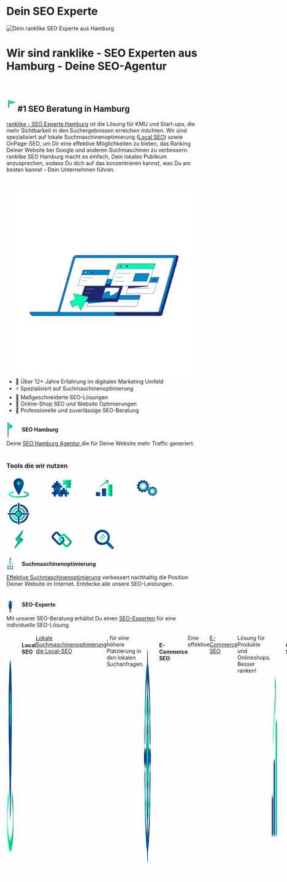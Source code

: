 <h1>Dein SEO Experte</h1>
<img src="./Icons/Dein%20ranklike%20SEO%20Experte%20aus%20Hamburg.gif" alt="Dein ranklike SEO Experte aus Hamburg">

<h1>Wir sind ranklike - SEO Experten aus Hamburg - Deine SEO-Agentur</h1>

<br><br>

<img align="left" src="./Icons/ranklike-seo-hamburg.png" width=29px><h2>#1 SEO Beratung in Hamburg</h2>

<p>
<a href="https://ranklike.de/">ranklike - SEO Experte Hamburg</a> ist die Lösung für KMU und Start-ups, die mehr Sichtbarkeit in den Suchergebnissen erreichen möchten. Wir sind spezialisiert auf lokale Suchmaschinenoptimierung (<a href="https://ranklike.de/local-seo/ ">Local SEO</a>) sowie OnPage-SEO, um Dir eine effektive Möglichkeiten zu bieten, das Ranking Deiner Website bei Google und anderen Suchmaschinen zu verbessern. ranklike SEO Hamburg macht es einfach, Dein lokales Publikum anzusprechen, sodass Du dich auf das konzentrieren kannst, was Du am besten kannst – Dein Unternehmen führen.
</p>

<br>

<img align="right" src="./Icons/ranklike-SEO-Experte-Hamburg-Marketing.gif">

<br><br><br><br><br>
<p align="left">

- 🚀 Über 12+ Jahre Erfahrung im digitalen Marketing Umfeld 
- ⚡️ Spezialisiert auf Suchmaschinenoptimierung 
- 🎯 Maßgeschneiderte SEO-Lösungen 
- 🔎 Online-Shop SEO und Website Optimierungen
- 📌 Professionelle und zuverlässige SEO-Beratung   
<p>
       
<div style="display:flex;">
<img align="left" src="./Icons/ranklike-seo-hamburg.png" width=20px style="margin-right:20px">
<h4>SEO Hamburg</h4></div>
Deine <a href="https://ranklike.de/">SEO Hamburg Agentur </a>die für Deine Website mehr Traffic generiert.<br><br>

<!--  -->
<h3>Tools die wir nutzen</h3>
<div>
<a href="https://ranklike.de/local-seo/" target="_blank"><img src="./Icons/ranklike-local-seo.png" style="margin-right: 20px;"></a>&nbsp;&nbsp;&nbsp;&nbsp;&nbsp;&nbsp;
<a href="https://ranklike.de/onpage-seo/" target="_blank"><img src="./Icons/ranklike-onpage-seo.png" style="margin-right: 20px;"></a>&nbsp;&nbsp;&nbsp;&nbsp;&nbsp;&nbsp;
<a href="https://ranklike.de/offpage-seo/" target="_blank"><img src="./Icons/ranklike-offpage-seo.png" style="margin-right: 20px;"></a>&nbsp;&nbsp;&nbsp;&nbsp;&nbsp;&nbsp;
<a href="https://ranklike.de/technisches-seo/" target="_blank"><img src="./Icons/ranklike-technisches-seo.png" style="margin-right: 20px;"></a>&nbsp;&nbsp;&nbsp;&nbsp;&nbsp;&nbsp;
<a href="https://ranklike.de/e-commerce-seo/" target="_blank"><img src="./Icons/ranklike-e-commerce-seo.png" style="margin-right: 20px;"></a><br>
<a href="https://ranklike.de/site-audit/" target="_blank"><img src="./Icons/ranklike-site-audit.png" style="margin-right: 20px;"></a>&nbsp;&nbsp;&nbsp;&nbsp;&nbsp;&nbsp;
<a href="https://ranklike.de/backlinkaufbau/" target="_blank"><img src="./Icons/ranklike-backlinks.png" style="margin-right: 20px;"></a>&nbsp;&nbsp;&nbsp;&nbsp;&nbsp;&nbsp;
<a href="https://ranklike.de/keyword-analyse/" target="_blank"><img src="./Icons/ranklike-keyword-analyse.png" style="margin-right: 20px;"></a>
</div>



<!--  -->

<div style="display:flex;">
<img align="left" src="./Icons/ranklike-suchmaschinenoptimierung.png" width=20px style="margin-right:20px">
<h4 style="display: inline;">Suchmaschinenoptimierung</h4></div>
<a href="https://ranklike.de/local-seo/ ">Effektive Suchmaschinenoptimierung</a> verbessert nachhaltig die Position
Deiner Website im Internet. Entdecke alle unsere SEO-Leistungen.<br><br>

<div style="display:flex;">
<img align="left" src="./Icons/ranklike-seo-experte.png" width=20px style="margin-right:20px">
<h4>SEO-Experte</h4></div>
Mit unserer SEO-Beratung erhältst Du einen <a href="https://ranklike.de/seo-experte/">SEO-Experten</a> für eine
individuelle SEO-Lösung.<br><br>

<div style="display:flex;">
<img align="left" src="./Icons/ranklike-local-seo.png" width=20px style="margin-right:20px">
<h4>Local SEO</h4>
<a href="https://ranklike.de/local-seo/">Lokale Suchmaschinenoptimierung die Local-SEO</a>, für eine höhere
Platzierung in den lokalen Suchanfragen.<br><br>

<div style="display:flex;">
<img align="left" src="./Icons/ranklike-e-commerce-seo.png" width=20px style="margin-right:20px">
<h4>E-Commerce SEO</h4>
Eine effektive <a href="https://ranklike.de/e-commerce-seo/">E-Commerce SEO</a> Lösung für Produkte und Onlineshops.
Besser ranken!<br><br>

<div style="display:flex;">
<img align="left" src="./Icons/ranklike-offpage-seo.png" width=20px style="margin-right:20px">
<h4>OffPage-SEO</h4>
Mit der passenden <a href="https://ranklike.de/offpage-seo/">OffPage Strategie</a>, erhöhen wir die Autorität und
das Vertrauen Deiner Website.<br><br>

<div style="display:flex;">
<img align="left" src="./Icons/ranklike-onpage-seo.png" width=20px style="margin-right:20px">
<h4>OnPage Optimierung</h4>
<a href="https://ranklike.de/onpage-seo/">OnPage-Optimierungen</a> Deiner Website-Inhalte, um maßgeblich die
Sichtbarkeit zu steigern.<br><br>

<div style="display:flex;">
<img align="left" src="./Icons/ranklike-technisches-seo.png" width=20px style="margin-right:20px">
<h4>Technisches-SEO</h4>
Durch die <a href="https://ranklike.de/technisches-seo/">Technische SEO</a> ergreifen wir alle technischen Maßnahmen
zur Verbesserung Deiner Rankings.<br><br>

<div style="display:flex;">
<img align="left" src="./Icons/ranklike-bilder-seo.png" width=20px style="margin-right:20px">
<h4>Bilder SEO</h4>
Als erfahrener Experte für <a href="https://ranklike.de/bilder-seo/">Bilder-SEO</a> profitieren Du von einer
maximalen Optimierung für Bilder und Grafiken.<br><br>

<div style="display:flex;">
<img align="left" src="./Icons/ranklike-site-audit.png" width=20px style="margin-right:20px">
<h4>Site-Audit</h4>
Mit einer umfangreichen <a href="https://ranklike.de/site-audit/">Site-Audit Seitenanalyse </a>finden Sie schnell
Optimierungsmöglichkeiten.<br><br>


<div style="display:flex;">
<img align="left" src="./Icons/ranklike-keyword-analyse.png" width=20px style="margin-right:20px">
<h4>Keyword Analyse</h4>
Die <a href="https://ranklike.de/keyword-analyse/">Keyword Analyse</a> dient Dir als Grundlage
sämtlicher Suchmaschinenoptimierung<br><br>

<div style="display:flex;">
<img align="left" src="./Icons/ranklike-backlinks.png" width=20px style="margin-right:20px">
<h4>Backlinkaufbau</h4>
Klasse statt Masse! Mit einem autoritären <a href="https://ranklike.de/backlinkaufbau/">Backlinkaufbau </a>steigern
wir Deine Sichtbarkeit.

</p>
<br>
<br>

<h3>Tools die wir nutzen</h3>
<div style="display: flex;align-items: center;">
        <img src="./Icons/Ahrefs.png" alt="Ahrefs" width="80px" height="80px" style="margin-right:30px">
        <img src="./Icons/semrush.png" alt="semrush" width="80px" height="80px" style="margin-right:30px">
        <img src="./Icons/screaming.png" alt="screaming" width="80px" height="80px" style="margin-right:30px">
        <img src="./Icons/mangools-logo.svg" alt="" width="80px" height="80px" style="margin-right:30px">
        <img src="./Icons/Affinity.png" alt="Affinity" width="80px" height="80px" style="margin-right:30px">
        <img src="./Icons/lightroom.png" alt="lightroom" width="80px" height="80px" style="margin-right:30px">
        <img src="./Icons/Brackets.png" alt="Brackets" width="80px" height="80px" style="margin-right:30px">
        <img src="./Icons/Photoshop.png" alt="Photoshop" width="80px" height="80px" style="margin-right:30px">
</div>

<br>
<br>

<h3>Was wir können</h3>
<table>
        <tr>
            <td align="center" width="96" style="border:1px solid #3A424A">
                <a>
                    <img src="./Icons/html.png" width="40" />
                </a>
                <br>HTML
            </td>
            <td align="center" width="96" style="border:1px solid #3A424A">
                <a>
                    <img src="./Icons/CSS.png" width="40" />
                </a>
                <br>CSS
            </td>
            <td align="center" width="96" style="border:1px solid #3A424A">
                <a>
                    <img src="./Icons/javascript.png" width="40" />
                </a>
                <br>Javascript
            </td>
            <td align="center" width="96" style="border:1px solid #3A424A">
                <a>
                    <img src="./Icons/Bootstrap.png" width="40" />
                </a>
                <br>Bootstrap
            </td>
            <td align="center" width="96" style="border:1px solid #3A424A">
                <a>
                    <img src="./Icons/ebay.png" width="40" />
                </a>
                <br>ebay
            </td>
            <td align="center" width="96" style="border:1px solid #3A424A">
                <a>
                    <img src="./Icons/amazon.png" width="40" />
                </a>
                <br>amazon
            </td>
            <td align="center" width="96" style="border:1px solid #3A424A">
                <a>
                    <img src="./Icons/shopify.png" width="40" />
                </a>
                <br>shopify
            </td>
            <td align="center" width="96" style="border:1px solid #3A424A">
                <a>
                    <img src="./Icons/Wordpress.png" width="40" />
                </a>
                <br>Wordpress
            </td>
            <td align="center" width="96" style="border:1px solid #3A424A">
                <a>
                    <img src="./Icons/woocommerce.png" width="40" />
                </a>
                <br>woocommerce
            </td>
            <td align="center" width="96" style="border:1px solid #3A424A">
                <a>
                    <img src="./Icons/Prestashop.png" width="40" />
                </a>
                <br>Prestashop
            </td>
            <td align="center" width="96" style="border:1px solid #3A424A">
                <a>
                    <img src="./Icons/xt-commerce.png" width="40" />
                </a>
                <br>xt-commerce
            </td>
            </td>
            <td align="center" width="96" style="border:1px solid #3A424A">
                <a>
                    <img src="./Icons/wix.png" width="40" />
                </a>
                <br>wix
            </td>
            </td>
            <td align="center" width="96" style="border:1px solid #3A424A">
                <a>
                    <img src="./Icons/shopware.webp" width="40" />
                </a>
                <br>shopware
            </td>
            </td>
            <td align="center" width="96" style="border:1px solid #3A424A">
                <a>
                    <img src="./Icons/gcloud.png" width="40" />
                </a>
                <br>G-cloud
            </td>
            <td align="center" width="96" style="border:1px solid #3A424A">
                <a>
                    <img src="./Icons/aws.png" width="40" />
                </a>
                <br>aws
            </td>
            <td align="center" width="96" style="border:1px solid #3A424A">
                <a>
                    <img src="./Icons/azure.png" width="40" />
                </a>
                <br>azure
            </td>
        </tr>
</table>

<br>
<br>

<h3>Verbinde dich mit uns</h3>
<div style="display: flex;align-items: center;">
 <a href="https://twitter.com/ranklike"><img
            src="./Icons/Twitter.png" style="margin-right: 10px" width=50></a>&nbsp;&nbsp;
        <a href="https://www.facebook.com/ranklikeSEO"><img
            src="./Icons/Facebook-Logo.png" style="margin-right: 10px" width=50></a>&nbsp;&nbsp;
        <a href="https://www.instagram.com/rank.like/"><img
            src="./Icons/instagram.webp"  style="margin-right: 10px" width=50></a>&nbsp;&nbsp;
        <a href="https://www.pinterest.de/ranklike/"><img
            src="./Icons/Pinterest.png"  style="margin-right: 10px" width=50></a>&nbsp;&nbsp;
        <a href="https://www.tumblr.com/blog/ranklike"><img src="./Icons/tumblr.png"  style="margin-right: 10px" width=50></a>&nbsp;&nbsp;
        <a href="https://www.linkedin.com/company/ranklike-seo/"><img
            src="./Icons/linkedin.png"  style="margin-right: 10px" width=50></a>&nbsp;&nbsp;
        <a href="https://www.xing.com/pages/ranklike-seo"><img src="./Icons/xing.svg"  style="margin-right: 10px" width=50></a>&nbsp;&nbsp;
        <a href="https://ranklike-seo-hamburg.business.site/ "><img src="./Icons/ranklike-seo-logo.png" width=50></a>&nbsp;&nbsp;
        <a href="https://www.flickr.com/people/ranklike/ "><img src="./Icons/Flickr.png" width=50></a>
 </div>

<br>
<br>

<div>
            
<img src="./Icons/ranklike-seo-hamburg.png" width="40" align="left"><h4>Deine Experten für SEO Hamburg</h4>
<iframe src="https://www.google.com/maps/embed?pb=!1m18!1m12!1m3!1d2368.8584170695062!2d10.039489!3d53.578143399999995!2m3!1f0!2f0!3f0!3m2!1i1024!2i768!4f13.1!3m3!1m2!1s0x0%3A0xfde4ac845b7be47e!2sranklike%20-%20Online%20Marketing%20SEO!5e0!3m2!1sde!2spt!4v1662304099388!5m2!1sde!2spt"
                width="600" height="450" style="border:0;" allowfullscreen="" loading="lazy"
                referrerpolicy="no-referrer-when-downgrade">ranklike - Online Marketing SEO Hamburg, Hamburger Straße
                180,
                22083 Hamburg</iframe>

<br><br>

Hier findet Ihr unser <a href="https://goo.gl/maps/gxpX35xVxXkvHy9j8">Hamburg SEO Experten Profil</a> in den Maps.

Wir nehmen gerne Eure Anfragen entgegen unter: <a href="https://ranklike.de/kontakt/">SEO-Anfrage starten</a>
